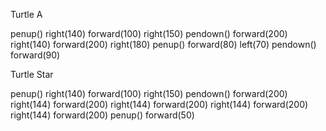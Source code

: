 Turtle A

penup()
right(140)
forward(100)
right(150)
pendown()
forward(200)
right(140)
forward(200)
right(180)
penup()
forward(80)
left(70)
pendown()
forward(90)

Turtle Star

penup()
right(140)
forward(100)
right(150)
pendown()
forward(200)
right(144)
forward(200)
right(144)
forward(200)
right(144)
forward(200)
right(144)
forward(200)
penup()
forward(50)
